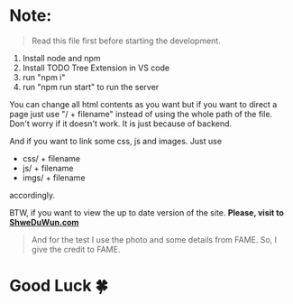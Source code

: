 # Note:
> Read this file first before starting the development.

1. Install node and npm
2. Install TODO Tree Extension in VS code
3. run "npm i"
4. run "npm run start" to run the server

You can change all html contents as you want but if you want to direct a page just use "/ + filename" instead of using the whole path of the file. Don't worry if it doesn't work. It is just because of backend. 

And if you want to link some css, js and images. Just use

- css/ + filename 
- js/ + filename
- imgs/ + filename

accordingly.

BTW, if you want to view the up to date version of the site. __Please, visit to [ShweDuWun.com](https://mom-website-git-main-aung-myat-min.vercel.app/store)__

>And for the test I use the photo and some details from FAME. So, I give the credit to FAME.

# Good Luck 🍀
